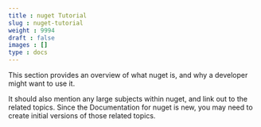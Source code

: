 ```yaml
---
title : nuget Tutorial
slug : nuget-tutorial
weight : 9994
draft : false
images : []
type : docs
---
```


This section provides an overview of what nuget is, and why a developer might want to use it.

It should also mention any large subjects within nuget, and link out to the related topics.  Since the Documentation for nuget is new, you may need to create initial versions of those related topics.

